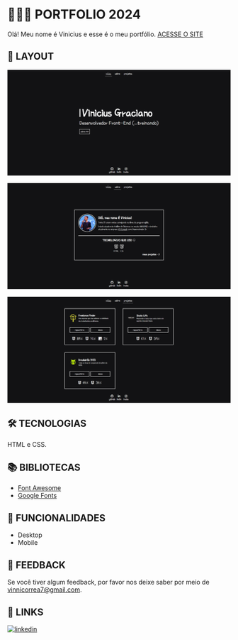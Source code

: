 
# 👨🏻‍💼 PORTFOLIO 2024

Olá! Meu nome é Vinicius e esse é o meu portfólio.
[ACESSE O SITE](https://viniciuswx.github.io/)


## 📃 LAYOUT

<p align="center">
  <a href="https://viniciuswx.github.io/">
    <img alt="" src="prints-page/home-page.png">
  </a>
</p>

<p align="center">
  <a href="https://viniciuswx.github.io/sobre.html">
    <img alt="" src="prints-page/about-page.png">
  </a>
</p>

<p align="center">
  <a href="https://viniciuswx.github.io/projetos.html">
    <img alt="" src="prints-page/projects-page.png">
  </a>
</p>


## 🛠 TECNOLOGIAS

HTML e CSS.


## 📚 BIBLIOTECAS

 - [Font Awesome](https://fontawesome.com/)
 - [Google Fonts](https://fonts.google.com/)


## 📲 FUNCIONALIDADES

 - Desktop
 - Mobile


## 🧩 FEEDBACK

Se você tiver algum feedback, por favor nos deixe saber por meio de vinnicorrea7@gmail.com.


## 🔗 LINKS

[![linkedin](https://img.shields.io/badge/linkedin-0A66C2?style=for-the-badge&logo=linkedin&logoColor=white)](https://www.linkedin.com/in/vinicius-graciano-5081501a1/)

